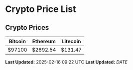 # Crypto Price List

## Crypto Prices
| Bitcoin | Ethereum | Litecoin |
| ------- | -------- | -------- |
| $97100 | $2692.54 | $131.47 |
**Last Updated:** 2025-02-16 09:22 UTC
**Last Updated:** $DATE$
